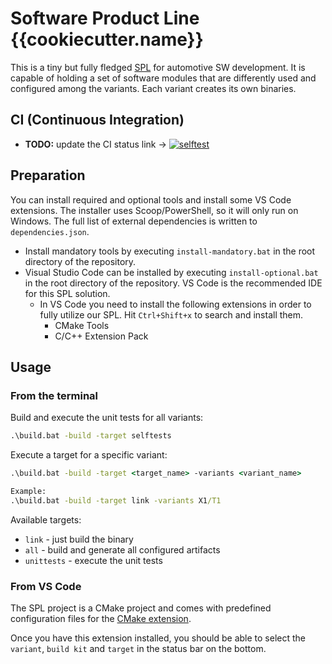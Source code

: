 # Software Product Line {{cookiecutter.name}}

This is a tiny but fully fledged [SPL](https://en.wikipedia.org/wiki/Software_product_line) for automotive SW development. It is capable of holding a set of software modules that are differently used and configured among the variants. Each variant creates its own binaries.

## CI (Continuous Integration)

* **TODO:** update the CI status link -> [![selftest](https://github.com/avengineers/spldemo/actions/workflows/test.yml/badge.svg)](https://github.com/avengineers/spldemo/actions/workflows/test.yml)


## Preparation

You can install required and optional tools and install some VS Code extensions. The installer uses Scoop/PowerShell, so it will only run on Windows. The full list of external dependencies is written to `dependencies.json`.
* Install mandatory tools by executing `install-mandatory.bat` in the root directory of the repository.
* Visual Studio Code can be installed by executing `install-optional.bat` in the root directory of the repository. VS Code is the recommended IDE for this SPL solution.
  * In VS Code you need to install the following extensions in order to fully utilize our SPL. Hit `Ctrl+Shift+x` to search and install them.
    * CMake Tools
    * C/C++ Extension Pack

## Usage

### From the terminal


Build and execute the unit tests for all variants:
```cmd
.\build.bat -build -target selftests
```

Execute a target for a specific variant:

```cmd
.\build.bat -build -target <target_name> -variants <variant_name>

Example:
.\build.bat -build -target link -variants X1/T1
```

Available targets:

* `link` - just build the binary
* `all` - build and generate all configured artifacts
* `unittests` - execute the unit tests


### From VS Code

The SPL project is a CMake project and comes with predefined configuration files for the [CMake extension](https://github.com/microsoft/vscode-cmake-tools).

Once you have this extension installed, you should be able to select the ``variant``, ``build kit`` and ``target`` in the status bar on the bottom. 
